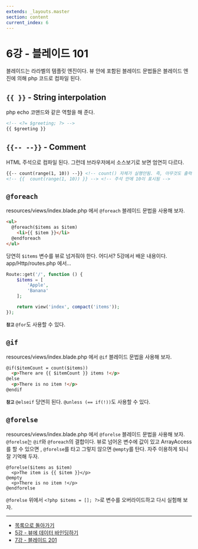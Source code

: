 ```yaml
---
extends: _layouts.master
section: content
current_index: 6
---
```


# 6강 - 블레이드 101

블레이드는 라라벨의 템플릿 엔진이다. 뷰 안에 포함된 블레이드 문법들은 블레이드 엔진에 의해 php 코드로 컴파일 된다.

## `{{ }}` - String interpolation

php echo 코맨드와 같은 역할을 해 준다.

```html
<!-- <?= $greeting; ?> -->
{{ $greeting }}
```

## `{{-- --}}` - Comment

HTML 주석으로 컴파일 된다. 그런데 브라우저에서 소스보기로 보면 엄연히 다르다.

```html
{{-- count(range(1, 10)) --}} <!-- count() 자체가 실행안됨. 즉, 아무것도 출력되지 않음 -->
<!-- {{  count(range(1, 10)) }} --> <!-- 주석 안에 10이 표시됨 -->
```

## `@foreach`

resources/views/index.blade.php 에서 `@foreach` 블레이드 문법을 사용해 보자.

```html
<ul>
  @foreach($items as $item)
    <li>{{ $item }}</li>
  @endforeach
</ul>
```

당연히 `$items` 변수를 뷰로 넘겨줘야 한다. 어디서? 5강에서 배운 내용이다. app/Http/routes.php 에서...

```php
Route::get('/', function () {
    $items = [
        'Apple',
        'Banana'
    ];

    return view('index', compact('items'));
});
```

**`참고`** `@for`도 사용할 수 있다.

## `@if`

resources/views/index.blade.php 에서 `@if` 블레이드 문법을 사용해 보자.

```html
@if($itemCount = count($items))
  <p>There are {{ $itemCount }} items !</p>
@else
  <p>There is no item !</p>
@endif
```

**`참고`** `@elseif` 당연히 된다. `@unless (== if(!))`도 사용할 수 있다.

## `@forelse`

resources/views/index.blade.php 에서 `@forelse` 블레이드 문법을 사용해 보자. `@forelse`는 `@if`와 `@foreach`의 결합이다. 뷰로 넘어온 변수에 값이 있고 ArrayAccess를 할 수 있으면 , `@forelse`를 타고 그렇지 않으면 `@empty`를 탄다. 자주 이용하게 되니 잘 기억해 두자.
 
```
@forelse($items as $item)
  <p>The item is {{ $item }}</p>
@empty
  <p>There is no item !</p>
@endforelse
```

`@forelse` 위에서 `<?php $items = []; ?>`로 변수를 오버라이드하고 다시 실험해 보자.

<!--@start-->
---

- [목록으로 돌아가기](../readme.md)
- [5강 - 뷰에 데이터 바인딩하기](05-pass-data-to-view.md)
- [7강 - 블레이드 201](07-blade-201.md)
<!--@end-->

